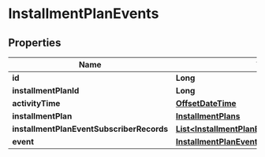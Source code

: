 
# InstallmentPlanEvents

## Properties
Name | Type | Description | Notes
------------ | ------------- | ------------- | -------------
**id** | **Long** |  | 
**installmentPlanId** | **Long** |  | 
**activityTime** | [**OffsetDateTime**](OffsetDateTime.md) |  | 
**installmentPlan** | [**InstallmentPlans**](InstallmentPlans.md) |  |  [optional]
**installmentPlanEventSubscriberRecords** | [**List&lt;InstallmentPlanEventSubscriberRecords&gt;**](InstallmentPlanEventSubscriberRecords.md) |  |  [optional]
**event** | [**InstallmentPlanEventType**](InstallmentPlanEventType.md) |  | 



